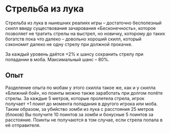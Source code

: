 ﻿# Стрельба из лука

Стрельба из лука в нынешних реалиях игры – достаточно бесполезный скилл ввиду существования зачарования «Бесконечность», которое позволяет не тратить стрелы на выстрел, но новичку, которому до таких богатств пока что далеко – довольно хороший скилл, который сэкономит далеко не одну стрелу при должной прокачке.

За каждый уровень даётся +2% к шансу сохранить стрелу при попадании в моба. Максимальный шанс – 80%.

## Опыт

Разделение опыта по мобам у этого скилла такое же, как и у скилла «Ближний бой», но поинты можно также заработать при долгом полёте стрелы. За каждые 5 метров, которые пролетела стрела, игрок получает +1 поинт до момента попадания в другого игрока или моба. Таким образом, за убийство зомби из лука с расстояния 25 метров (блоков) Вы получите 10 поинтов за зомби и бонусные 5 поинтов за расстояние. Поинты не получаются в том случае, если стрела попала в её отправителя.
